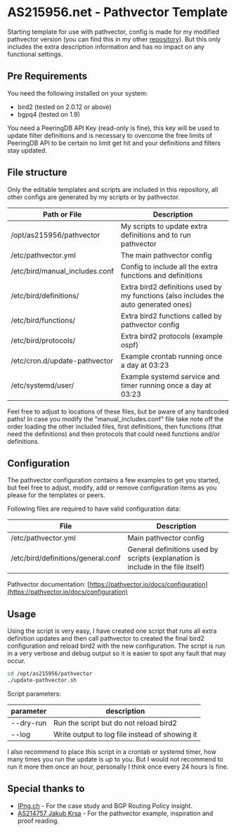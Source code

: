 # AS215956.net - Pathvector Template

Starting template for use with pathvector, config is made for my
modified pathvector version (you can find this in my other [repository](https://github.com/as215956/pathvector)).
But this only includes the extra description information and has
no impact on any functional settings.

## Pre Requirements

You need the following installed on your system:

- bird2 (tested on 2.0.12 or above)
- bgpq4 (tested on 1.9)

You need a PeeringDB API Key (read-only is fine), this key will be
used to update filter definitions and is necessary to overcome the
free limits of PeeringDB API to be certain no limit get hit and your
definitions and filters stay updated.

## File structure

Only the editable templates and scripts are included in this
repository, all other configs are generated by my scripts or
by pathvector.

| Path or File                   | Description                                                                          |
| ------------------------------ | ------------------------------------------------------------------------------------ |
| /opt/as215956/pathvector       | My scripts to update extra definitions and to run pathvector                         |
| /etc/pathvector.yml            | The main pathvector config                                                           |
| /etc/bird/manual_includes.conf | Config to include all the extra functions and definitions                            |
| /etc/bird/definitions/         | Extra bird2 definitions used by my functions (also includes the auto generated ones) |
| /etc/bird/functions/           | Extra bird2 functions called by pathvector config                                    |
| /etc/bird/protocols/           | Extra bird2 protocols (example ospf)                                                 |
| /etc/cron.d/update-pathvector  | Example crontab running once a day at 03:23                                          |
| /etc/systemd/user/             | Example systemd service and timer running once a day at 03:23                        |

Feel free to adjust to locations of these files, but be aware of any hardcoded paths!
In case you modify the "manual_includes.conf" file take note off the order loading the other included files, first definitions, then functions (that need the definitions) and then protocols that could need functions and/or definitions.

## Configuration

The pathvector configuration contains a few examples to get you started, but feel free to adjust, modify, add or remove configuration items as you please for the templates or peers.

Following files are required to have valid configuration data:

| File                               | Description                                                                     |
| ---------------------------------- | ------------------------------------------------------------------------------- |
| /etc/pathvector.yml                | Main pathvector config                                                          |
| /etc/bird/definitions/general.conf | General definitions used by scripts (explanation is include in the file itself) |

Pathvector documentation: [https://pathvector.io/docs/configuration](https://pathvector.io/docs/configuration)

## Usage

Using the script is very easy, I have created one script that runs all extra definition updates and then call pathvector to created the final bird2 configuration and reload bird2 with the new configuration. The script is run in a very verbose and debug output so it is easier to spot any fault that may occur.

```bash
cd /opt/as215956/pathvector
./update-pathvector.sh
```

Script parameters:

| parameter | description                                    |
| --------- | ---------------------------------------------- |
| --dry-run | Run the script but do not reload bird2         |
| --log     | Write output to log file instead of showing it |

I also recommend to place this script in a crontab or systemd timer, how many times you run the update is up to you. But I would not recommend to run it more then once an hour, personally I think once every 24 hours is fine.

## Special thanks to

- [IPng.ch](https://ipng.ch) - For the case study and BGP Routing Policy insight.
- [AS214757 Jakub Krsa](https://214757.xyz) - For the pathvector example, inspiration and proof reading.
